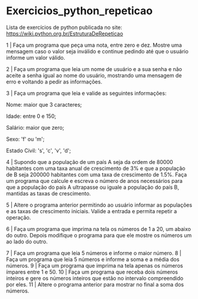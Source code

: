 # Exercicios_python_repeticao
Lista de exercícios de python publicada no site: https://wiki.python.org.br/EstruturaDeRepeticao

1 | Faça um programa que peça uma nota, entre zero e dez. Mostre uma mensagem caso o valor seja inválido e continue pedindo até que o usuário informe um valor válido.

2 | Faça um programa que leia um nome de usuário e a sua senha e não aceite a senha igual ao nome do usuário, mostrando uma mensagem de erro e voltando a pedir as informações.

3 | Faça um programa que leia e valide as seguintes informações:

Nome: maior que 3 caracteres;

Idade: entre 0 e 150;

Salário: maior que zero;

Sexo: 'f' ou 'm';

Estado Civil: 's', 'c', 'v', 'd';

4 | Supondo que a população de um país A seja da ordem de 80000 habitantes com uma taxa anual de crescimento de 3% e que a população de B seja 200000 habitantes com uma taxa de crescimento de 1.5%. Faça um programa que calcule e escreva o número de anos necessários para que a população do país A ultrapasse ou iguale a população do país B, mantidas as taxas de crescimento.

5 | Altere o programa anterior permitindo ao usuário informar as populações e as taxas de crescimento iniciais. Valide a entrada e permita repetir a operação.

6 | Faça um programa que imprima na tela os números de 1 a 20, um abaixo do outro. Depois modifique o programa para que ele mostre os números um ao lado do outro.

7 | Faça um programa que leia 5 números e informe o maior número.
8 | Faça um programa que leia 5 números e informe a soma e a média dos números.
9 | Faça um programa que imprima na tela apenas os números ímpares entre 1 e 50.
10 | Faça um programa que receba dois números inteiros e gere os números inteiros que estão no intervalo compreendido por eles.
11 | Altere o programa anterior para mostrar no final a soma dos números.
